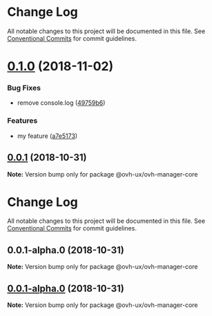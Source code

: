 # Change Log

All notable changes to this project will be documented in this file.
See [Conventional Commits](https://conventionalcommits.org) for commit guidelines.

<a name="0.1.0"></a>
# [0.1.0](https://github.com/jleveugle/manager-test/compare/@ovh-ux/ovh-manager-core@0.0.1...@ovh-ux/ovh-manager-core@0.1.0) (2018-11-02)


### Bug Fixes

* remove console.log ([49759b6](https://github.com/jleveugle/manager-test/commit/49759b6))


### Features

* my feature ([a7e5173](https://github.com/jleveugle/manager-test/commit/a7e5173))




<a name="0.0.1"></a>
## [0.0.1](https://github.com/jleveugle/manager-test/compare/@ovh-ux/ovh-manager-core@0.0.1-alpha.0...@ovh-ux/ovh-manager-core@0.0.1) (2018-10-31)




**Note:** Version bump only for package @ovh-ux/ovh-manager-core

# Change Log

All notable changes to this project will be documented in this file.
See [Conventional Commits](https://conventionalcommits.org) for commit guidelines.

## 0.0.1-alpha.0 (2018-10-31)

**Note:** Version bump only for package @ovh-ux/ovh-manager-core





## [0.0.1-alpha.0](https://github.com/jleveugle/manager-test/compare/@ovh-ux/ovh-manager-core@0.0.1-alpha.0...@ovh-ux/ovh-manager-core@0.0.1-alpha.0) (2018-10-31)

**Note:** Version bump only for package @ovh-ux/ovh-manager-core
